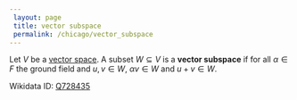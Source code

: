 ```yaml
---
 layout: page
 title: vector subspace
 permalink: /chicago/vector_subspace
---
```

Let $V$ be a [vector space](https://mathgloss.github.io/MathGloss/chicago/vector_space). A subset $W \subseteq V$ is a **vector subspace** if for all $\alpha \in F$ the ground field and $u,v \in W$, $\alpha v \in W$ and $u+v \in W$.

Wikidata ID: [Q728435](https://www.wikidata.org/wiki/Q728435)